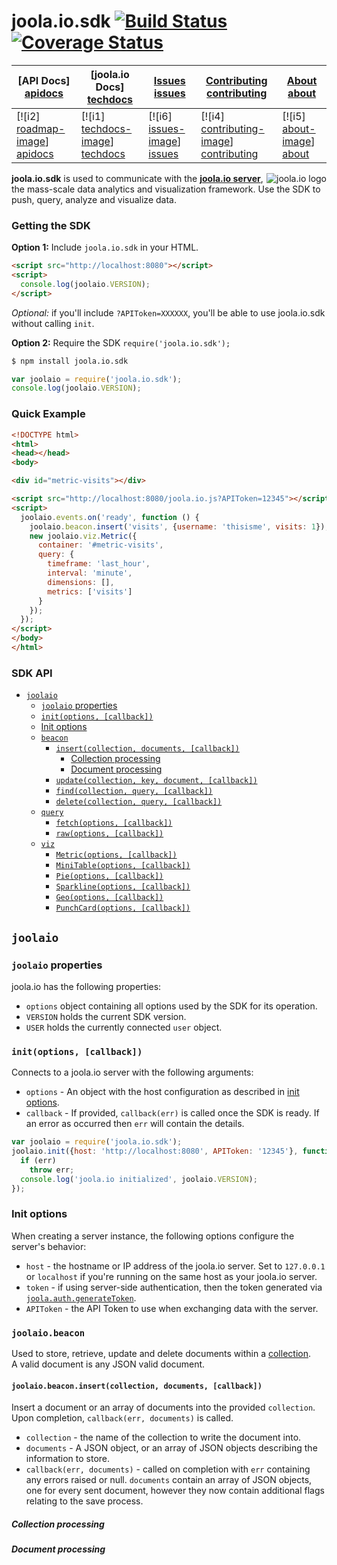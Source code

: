 # joola.io.sdk [![Build Status][3]][4] [![Coverage Status][1]][2]

| **[API Docs] [apidocs]**     | **[joola.io Docs] [techdocs]**     | **[Issues] [issues]**     | **[Contributing] [contributing]**           | **[About] [about]**     |
|-------------------------------------|-------------------------------|-------------------------------------|---------------------------------------------|-------------------------------------|
| [![i2] [roadmap-image]] [apidocs] | [![i1] [techdocs-image]] [techdocs] | [![i6] [issues-image]] [issues] | [![i4] [contributing-image]] [contributing] | [![i5] [about-image]] [about] |

<img src="http://i.imgur.com/Kx6l8s3.png" alt="joola.io logo" title="joola.io" align="right" />

**joola.io.sdk** is used to communicate with the [**joola.io server**][21], the mass-scale data analytics and visualization framework. Use the SDK to push, query, analyze and visualize data.

### Getting the SDK

**Option 1:** Include `joola.io.sdk` in your HTML.
```html
<script src="http://localhost:8080"></script>
<script>
  console.log(joolaio.VERSION);
</script>
```

*Optional:* if you'll include `?APIToken=XXXXXX`, you'll be able to use joola.io.sdk without calling `init`.

**Option 2:** Require the SDK `require('joola.io.sdk');`
```bash
$ npm install joola.io.sdk
```
```js
var joolaio = require('joola.io.sdk');
console.log(joolaio.VERSION);
```

### Quick Example
```html
<!DOCTYPE html>
<html>
<head></head>
<body>

<div id="metric-visits"></div>

<script src="http://localhost:8080/joola.io.js?APIToken=12345"></script>
<script>
  joolaio.events.on('ready', function () {
    joolaio.beacon.insert('visits', {username: 'thisisme', visits: 1});
    new joolaio.viz.Metric({
      container: '#metric-visits',
      query: {
        timeframe: 'last_hour',
        interval: 'minute',
        dimensions: [],
        metrics: ['visits']
      }
    });
  });
</script>
</body>
</html>
```

### SDK API
- [`joolaio`](#joolaio)
    - [`joolaio` properties](#joola-properties)
    - [`init(options, [callback])`](#initoptions-callback)
    - [Init options](#init-options)
    - [`beacon`](#joolaiobeacon)
        - [`insert(collection, documents, [callback])`](#joolaiobeaconinsertcollection-documents-callback)
            - [Collection processing](#collection-processing)
            - [Document processing](#document-processing)
        - [`update(collection, key, document, [callback])`](#joolaio-beacon-update-collection-key-document-callback)
        - [`find(collection, query, [callback])`](#joolaio-beacon-find-collection-query-callback)
        - [`delete(collection, query, [callback])`](#joolaio-beacon-delete-collection-query-callback)
    - [`query`](#joolaioquery)
        - [`fetch(options, [callback])`](#joolaio-query-fetchoptions-callback)
        - [`raw(options, [callback])`](#joolaio-query-rawoptions-callback)
    - [`viz`](#joolaioviz)
        - [`Metric(options, [callback])`](#joolaio-viz-metricoptions-callback)
        - [`MiniTable(options, [callback])`](#joolaio-viz-minitableoptions-callback)
        - [`Pie(options, [callback])`](#joolaio-viz-metricoptions-callback)
        - [`Sparkline(options, [callback])`](#joolaio-viz-metricoptions-callback)
        - [`Geo(options, [callback])`](#joolaio-viz-geooptions-callback)
        - [`PunchCard(options, [callback])`](#joolaio-viz-metricoptions-callback)
        
## `joolaio`

### `joolaio` properties

joola.io has the following properties:
- `options` object containing all options used by the SDK for its operation.
- `VERSION` holds the current SDK version.
- `USER` holds the currently connected `user` object.

### `init(options, [callback])`

Connects to a joola.io server with the following arguments:

- `options` - An object with the host configuration as described in [init options](#init-options).
- `callback` - If provided, `callback(err)` is called once the SDK is ready. If an error as occurred then `err` will contain the details.

```js
var joolaio = require('joola.io.sdk');
joolaio.init({host: 'http://localhost:8080', APIToken: '12345'}, function(err) {
  if (err)
    throw err;
  console.log('joola.io initialized', joolaio.VERSION);
});
```

### Init options

When creating a server instance, the following options configure the server's behavior:

- `host` - the hostname or IP address of the joola.io server. Set to `127.0.0.1` or `localhost` if you're running on the same host as your joola.io server.
- `token` - if using server-side authentication, then the token generated via [`joola.auth.generateToken`](https://github.com/joola/joola.io/wiki/lib%5Cauth%5Cindex%20(jsdoc)).
- `APIToken` - the API Token to use when exchanging data with the server.

### `joolaio.beacon`

Used to store, retrieve, update and delete documents within a [collection](http://github.com/joola/joola.io/wiki/Collections).   
A valid document is any JSON valid document. 

#### `joolaio.beacon.insert(collection, documents, [callback])`

Insert a document or an array of documents into the provided `collection`. Upon completion, `callback(err, documents)` is called.

- `collection` - the name of the collection to write the document into.
- `documents` - A JSON object, or an array of JSON objects describing the information to store.
- `callback(err, documents)` - called on completion with `err` containing any errors raised or null. `documents` contain an array of JSON objects, one for every sent document, however they now contain additional flags relating to the save process.


##### Collection processing


##### Document processing




[1]: https://coveralls.io/repos/joola/joola.io.sdk/badge.png?branch=develop
[2]: https://coveralls.io/r/joola/joola.io.sdk?branch=develop
[3]: https://travis-ci.org/joola/joola.io.sdk.png?branch=develop
[4]: https://travis-ci.org/joola/joola.io.sdk?branch=develop

[21]: http://github.com/joola/joola.io/
[22]: http://joola.io/

[about-image]: https://github.com/joola/joola.io/wiki/images/about.png
[techdocs-image]: https://github.com/joola/joola.io/wiki/images/techdocs.png
[setup-image]: https://github.com/joola/joola.io/wiki/images/setup.png
[roadmap-image]: https://github.com/joola/joola.io/wiki/images/roadmap.png
[contributing-image]: https://github.com/joola/joola.io/wiki/images/contributing.png
[issues-image]: https://github.com/joola/joola.io/wiki/images/issues.png

[about]: https://github.com/joola/joola.io/wiki/joola.io-overview
[techdocs]: https://github.com/joola/joola.io/wiki/Technical-documentation
[apidocs]: #sdk-api
[setup]: #getting-the-sdk
[roadmap]: https://github.com/joola/joola.io/wiki/Product-roadmap
[contributing]: https://github.com/joola/joola.io/wiki/Contributing
[issues]: https://github.com/joola/joola.io.sdk/issues